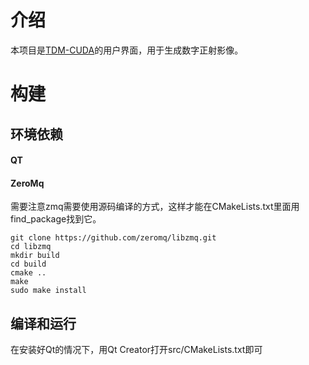 # 介绍

本项目是[TDM-CUDA](https://github.com/shulingWarm/TDM-CUDA)的用户界面，用于生成数字正射影像。

# 构建

## 环境依赖

#### QT

#### ZeroMq

需要注意zmq需要使用源码编译的方式，这样才能在CMakeLists.txt里面用find_package找到它。

```shell
git clone https://github.com/zeromq/libzmq.git
cd libzmq
mkdir build
cd build
cmake ..
make
sudo make install
```

## 编译和运行

在安装好Qt的情况下，用Qt Creator打开src/CMakeLists.txt即可

# 
